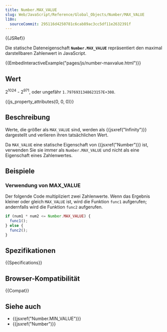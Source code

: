 ```yaml
---
title: Number.MAX_VALUE
slug: Web/JavaScript/Reference/Global_Objects/Number/MAX_VALUE
l10n:
  sourceCommit: 295116d4250781c6cab89ac3cc5df11e2632391f
---
```


{{JSRef}}

Die statische Dateneigenschaft **`Number.MAX_VALUE`** repräsentiert den maximal darstellbaren Zahlenwert in JavaScript.

{{EmbedInteractiveExample("pages/js/number-maxvalue.html")}}

## Wert

2<sup>1024</sup> - 2<sup>971</sup>, oder ungefähr `1.7976931348623157E+308`.

{{js_property_attributes(0, 0, 0)}}

## Beschreibung

Werte, die größer als `MAX_VALUE` sind, werden als {{jsxref("Infinity")}} dargestellt und verlieren ihren tatsächlichen Wert.

Da `MAX_VALUE` eine statische Eigenschaft von {{jsxref("Number")}} ist, verwenden Sie sie immer als `Number.MAX_VALUE` und nicht als eine Eigenschaft eines Zahlenwertes.

## Beispiele

### Verwendung von MAX_VALUE

Der folgende Code multipliziert zwei Zahlenwerte. Wenn das Ergebnis kleiner oder gleich `MAX_VALUE` ist, wird die Funktion `func1` aufgerufen; andernfalls wird die Funktion `func2` aufgerufen.

```js
if (num1 * num2 <= Number.MAX_VALUE) {
  func1();
} else {
  func2();
}
```

## Spezifikationen

{{Specifications}}

## Browser-Kompatibilität

{{Compat}}

## Siehe auch

- {{jsxref("Number.MIN_VALUE")}}
- {{jsxref("Number")}}
